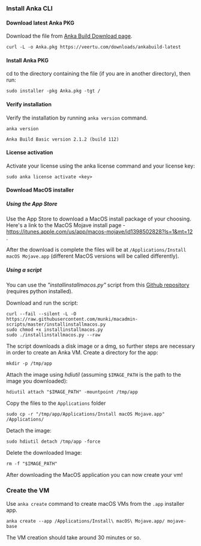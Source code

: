 


### Install Anka CLI

#### Download latest Anka PKG
Download the file from [Anka Build Download page](https://veertu.com/download-anka-build/).
```shell
curl -L -o Anka.pkg https://veertu.com/downloads/ankabuild-latest
```

#### Install Anka PKG
cd to the directory containing the file (if you are in another directory), then run:
```shell
sudo installer -pkg Anka.pkg -tgt /
```

#### Verify installation
Verify the installation by running `anka version` command.
```shell 
anka version

Anka Build Basic version 2.1.2 (build 112)
```

#### License activation
Activate your license using the anka license command and your license key:
```
sudo anka license activate <key>
```

#### Download MacOS installer
##### Using the App Store
Use the App Store to download a MacOS install package of your choosing.  
Here's a link to the MacOS Mojave install page - <a href="https://itunes.apple.com/us/app/macos-mojave/id1398502828?ls=1&mt=12" target="_blank"> https://itunes.apple.com/us/app/macos-mojave/id1398502828?ls=1&mt=12 </a>.

After the download is complete the files will be at `/Applications/Install macOS Mojave.app` (different MacOS versions will be called differently). 

##### Using a script
You can use the *"installinstallmacos.py"* script from this [Github repository](https://github.com/munki/macadmin-scripts)
 (requires python installed).  

Download and run the script:  
```shell
curl --fail --silent -L -O https://raw.githubusercontent.com/munki/macadmin-scripts/master/installinstallmacos.py
sudo chmod +x installinstallmacos.py
sudo ./installinstallmacos.py --raw
```

The script downloads a disk image or a dmg, so further steps are necessary in order to create an Anka VM.
Create a directory for the app:  
```shell
mkdir -p /tmp/app
```
Attach the image using *hdiutil* (assuming `$IMAGE_PATH` is the path to the image you downloaded):    
```shell
hdiutil attach "$IMAGE_PATH" -mountpoint /tmp/app
```
Copy the files to the `Applications` folder
```shell
sudo cp -r "/tmp/app/Applications/Install macOS Mojave.app" /Applications/
```
Detach the image:
```shell
sudo hdiutil detach /tmp/app -force
```
Delete the downloaded Image:
```shell
rm -f "$IMAGE_PATH"
```


After downloading the MacOS application you can now create your vm!


### Create the VM
Use `anka create` command to create macOS VMs from the `.app` installer app.  

```shell
anka create --app /Applications/Install\ macOS\ Mojave.app/ mojave-base
```

The VM creation should take around 30 minutes or so.  

